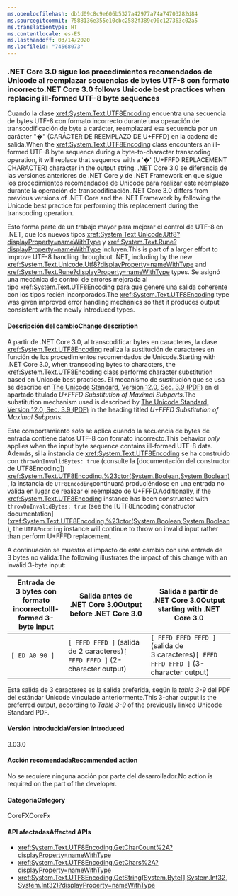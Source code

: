 ```yaml
---
ms.openlocfilehash: db1d09c8c9e606b5327a42977a74a74703282d84
ms.sourcegitcommit: 7588136e355e10cbc2582f389c90c127363c02a5
ms.translationtype: HT
ms.contentlocale: es-ES
ms.lasthandoff: 03/14/2020
ms.locfileid: "74568073"
---
```

### <a name="net-core-30-follows-unicode-best-practices-when-replacing-ill-formed-utf-8-byte-sequences"></a><span data-ttu-id="d9c09-101">.NET Core 3.0 sigue los procedimientos recomendados de Unicode al reemplazar secuencias de bytes UTF-8 con formato incorrecto</span><span class="sxs-lookup"><span data-stu-id="d9c09-101">.NET Core 3.0 follows Unicode best practices when replacing ill-formed UTF-8 byte sequences</span></span>

<span data-ttu-id="d9c09-102">Cuando la clase <xref:System.Text.UTF8Encoding> encuentra una secuencia de bytes UTF-8 con formato incorrecto durante una operación de transcodificación de byte a carácter, reemplazará esa secuencia por un carácter "�" (CARÁCTER DE REEMPLAZO DE U+FFFD) en la cadena de salida.</span><span class="sxs-lookup"><span data-stu-id="d9c09-102">When the <xref:System.Text.UTF8Encoding> class encounters an ill-formed UTF-8 byte sequence during a byte-to-character transcoding operation, it will replace that sequence with a '�' (U+FFFD REPLACEMENT CHARACTER) character in the output string.</span></span> <span data-ttu-id="d9c09-103">.NET Core 3.0 se diferencia de las versiones anteriores de .NET Core y de .NET Framework en que sigue los procedimientos recomendados de Unicode para realizar este reemplazo durante la operación de transcodificación.</span><span class="sxs-lookup"><span data-stu-id="d9c09-103">.NET Core 3.0 differs from previous versions of .NET Core and the .NET Framework by following the Unicode best practice for performing this replacement during the transcoding operation.</span></span>

<span data-ttu-id="d9c09-104">Esto forma parte de un trabajo mayor para mejorar el control de UTF-8 en .NET, que los nuevos tipos <xref:System.Text.Unicode.Utf8?displayProperty=nameWithType> y <xref:System.Text.Rune?displayProperty=nameWithType> incluyen.</span><span class="sxs-lookup"><span data-stu-id="d9c09-104">This is part of a larger effort to improve UTF-8 handling throughout .NET, including by the new <xref:System.Text.Unicode.Utf8?displayProperty=nameWithType> and <xref:System.Text.Rune?displayProperty=nameWithType> types.</span></span> <span data-ttu-id="d9c09-105">Se asignó una mecánica de control de errores mejorada al tipo <xref:System.Text.UTF8Encoding> para que genere una salida coherente con los tipos recién incorporados.</span><span class="sxs-lookup"><span data-stu-id="d9c09-105">The <xref:System.Text.UTF8Encoding> type was given improved error handling mechanics so that it produces output consistent with the newly introduced types.</span></span>

#### <a name="change-description"></a><span data-ttu-id="d9c09-106">Descripción del cambio</span><span class="sxs-lookup"><span data-stu-id="d9c09-106">Change description</span></span>

<span data-ttu-id="d9c09-107">A partir de .NET Core 3.0, al transcodificar bytes en caracteres, la clase <xref:System.Text.UTF8Encoding> realiza la sustitución de caracteres en función de los procedimientos recomendados de Unicode.</span><span class="sxs-lookup"><span data-stu-id="d9c09-107">Starting with .NET Core 3.0, when transcoding bytes to characters, the <xref:System.Text.UTF8Encoding> class performs character substitution based on Unicode best practices.</span></span> <span data-ttu-id="d9c09-108">El mecanismo de sustitución que se usa se describe en [The Unicode Standard, Version 12.0, Sec. 3.9 (PDF)](https://www.unicode.org/versions/Unicode12.0.0/ch03.pdf) en el apartado titulado _U+FFFD Substitution of Maximal Subparts_.</span><span class="sxs-lookup"><span data-stu-id="d9c09-108">The substitution mechanism used is described by [The Unicode Standard, Version 12.0, Sec. 3.9 (PDF)](https://www.unicode.org/versions/Unicode12.0.0/ch03.pdf) in the heading titled _U+FFFD Substitution of Maximal Subparts_.</span></span>

<span data-ttu-id="d9c09-109">Este comportamiento _solo_ se aplica cuando la secuencia de bytes de entrada contiene datos UTF-8 con formato incorrecto.</span><span class="sxs-lookup"><span data-stu-id="d9c09-109">This behavior _only_ applies when the input byte sequence contains ill-formed UTF-8 data.</span></span> <span data-ttu-id="d9c09-110">Además, si la instancia de <xref:System.Text.UTF8Encoding> se ha construido con `throwOnInvalidBytes: true` (consulte la [documentación del constructor de UTF8Encoding]) <xref:System.Text.UTF8Encoding.%23ctor(System.Boolean,System.Boolean)>, la instancia de `UTF8Encoding`continuará produciéndose en una entrada no válida en lugar de realizar el reemplazo de U+FFFD.</span><span class="sxs-lookup"><span data-stu-id="d9c09-110">Additionally, if the <xref:System.Text.UTF8Encoding> instance has been constructed with `throwOnInvalidBytes: true` (see the [UTF8Encoding constructor documentation](<xref:System.Text.UTF8Encoding.%23ctor(System.Boolean,System.Boolean)>, the `UTF8Encoding` instance will continue to throw on invalid input rather than perform U+FFFD replacement.</span></span>

<span data-ttu-id="d9c09-111">A continuación se muestra el impacto de este cambio con una entrada de 3 bytes no válida:</span><span class="sxs-lookup"><span data-stu-id="d9c09-111">The following illustrates the impact of this change with an invalid 3-byte input:</span></span>

|<span data-ttu-id="d9c09-112">Entrada de 3 bytes con formato incorrecto</span><span class="sxs-lookup"><span data-stu-id="d9c09-112">Ill-formed 3-byte input</span></span>|<span data-ttu-id="d9c09-113">Salida antes de .NET Core 3.0</span><span class="sxs-lookup"><span data-stu-id="d9c09-113">Output before .NET Core 3.0</span></span>|<span data-ttu-id="d9c09-114">Salida a partir de .NET Core 3.0</span><span class="sxs-lookup"><span data-stu-id="d9c09-114">Output starting with .NET Core 3.0</span></span>|
|---|---|---|
| `[ ED A0 90 ]` | <span data-ttu-id="d9c09-115">`[ FFFD FFFD ]` (salida de 2 caracteres)</span><span class="sxs-lookup"><span data-stu-id="d9c09-115">`[ FFFD FFFD ]` (2-character output)</span></span>| <span data-ttu-id="d9c09-116">`[ FFFD FFFD FFFD ]` (salida de 3 caracteres)</span><span class="sxs-lookup"><span data-stu-id="d9c09-116">`[ FFFD FFFD FFFD ]` (3-character output)</span></span>|

<span data-ttu-id="d9c09-117">Esta salida de 3 caracteres es la salida preferida, según la _tabla 3-9_ del PDF del estándar Unicode vinculado anteriormente.</span><span class="sxs-lookup"><span data-stu-id="d9c09-117">This 3-char output is the preferred output, according to _Table 3-9_ of the previously linked Unicode Standard PDF.</span></span>

#### <a name="version-introduced"></a><span data-ttu-id="d9c09-118">Versión introducida</span><span class="sxs-lookup"><span data-stu-id="d9c09-118">Version introduced</span></span>

<span data-ttu-id="d9c09-119">3.0</span><span class="sxs-lookup"><span data-stu-id="d9c09-119">3.0</span></span>

#### <a name="recommended-action"></a><span data-ttu-id="d9c09-120">Acción recomendada</span><span class="sxs-lookup"><span data-stu-id="d9c09-120">Recommended action</span></span>

<span data-ttu-id="d9c09-121">No se requiere ninguna acción por parte del desarrollador.</span><span class="sxs-lookup"><span data-stu-id="d9c09-121">No action is required on the part of the developer.</span></span>

#### <a name="category"></a><span data-ttu-id="d9c09-122">Categoría</span><span class="sxs-lookup"><span data-stu-id="d9c09-122">Category</span></span>

<span data-ttu-id="d9c09-123">CoreFX</span><span class="sxs-lookup"><span data-stu-id="d9c09-123">CoreFx</span></span>

#### <a name="affected-apis"></a><span data-ttu-id="d9c09-124">API afectadas</span><span class="sxs-lookup"><span data-stu-id="d9c09-124">Affected APIs</span></span>

- <xref:System.Text.UTF8Encoding.GetCharCount%2A?displayProperty=nameWithType>
- <xref:System.Text.UTF8Encoding.GetChars%2A?displayProperty=nameWithType>
- <xref:System.Text.UTF8Encoding.GetString(System.Byte[],System.Int32,System.Int32)?displayProperty=nameWithType>

<!--

### Affected APIs

- `Overload:System.Text.UTF8Encoding.GetCharCount`
- `Overload:System.Text.UTF8Encoding.GetChars`
- `M:System.Text.UTF8Encoding.GetString(System.Byte[],System.Int32,System.Int32)`

-->
